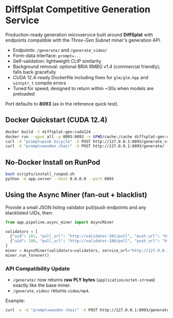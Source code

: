 # DiffSplat Competitive Generation Service

Production-ready generation microservice built around **DiffSplat** with endpoints compatible with
the *Three-Gen Subnet* miner's generation API.

- Endpoints: `/generate/` and `/generate_video/`
- Form-data interface: `prompt=...`
- Self-validation: lightweight CLIP similarity
- Background removal: optional BRIA RMBG v1.4 (commercial friendly); falls back gracefully
- CUDA 12.4-ready Dockerfile including fixes for `glm/glm.hpp` and `uintptr_t` compile errors
- Tuned for speed; designed to return within ~30s when models are preloaded

Port defaults to **8093** (as in the reference quick test).

## Docker Quickstart (CUDA 12.4)

```bash
docker build -t diffsplat-gen:cuda124 .
docker run --gpus all -p 8093:8093 -v $PWD/cache:/cache diffsplat-gen:cuda124
curl -d "prompt=pink bicycle" -X POST http://127.0.0.1:8093/generate_video/ > video.mp4
curl -d "prompt=wooden chair" -X POST http://127.0.0.1:8093/generate/ --output result.zip
```


## No-Docker Install on RunPod

```bash
bash scripts/install_runpod.sh
python -m app.server --host 0.0.0.0 --port 8093
```

## Using the Async Miner (fan-out + blacklist)

Provide a small JSON listing validator pull/push endpoints and any blacklisted UIDs, then:

```python
from app.pipeline.async_miner import AsyncMiner

validators = [
  {"uid": 101, "pull_url": "http://validator-101/pull", "push_url": "http://validator-101/push"},
  {"uid": 180, "pull_url": "http://validator-180/pull", "push_url": "http://validator-180/push"},
]
miner = AsyncMiner(validators=validators, service_url="http://127.0.0.1:8093", blacklist=[180], workers=4)
miner.run_forever()
```


### API Compatibility Update
- `/generate/` now returns **raw PLY bytes** (`application/octet-stream`) exactly like the base miner.
- `/generate_video/` returns `video/mp4`.

Example:
```bash
curl -s -d "prompt=wooden chair" -X POST http://127.0.0.1:8093/generate/ > scene.ply
```
